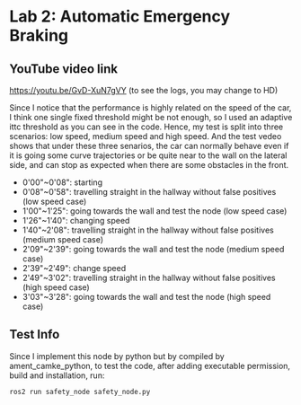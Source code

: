 # Lab 2: Automatic Emergency Braking

## YouTube video link
https://youtu.be/GvD-XuN7gVY (to see the logs, you may change to HD)

Since I notice that the performance is highly related on the speed of the car, I think one single fixed threshold might be not enough, so I used an adaptive ittc threshold as you can see in the code. Hence, my test is split into three scenarios: low speed, medium speed and high speed. And the test vedeo shows that under these three senarios, the car can normally behave even if it is going some curve trajectories or be quite near to the wall on the lateral side, and can stop as expected when there are some obstacles in the front.

- 0'00"~0'08": starting
- 0'08"~0'58": travelling straight in the hallway without false positives (low speed case)
- 1'00"~1'25": going towards the wall and test the node (low speed case)
- 1'26"~1'40": changing speed
- 1'40"~2'08": travelling straight in the hallway without false positives (medium speed case)
- 2'09"~2'39": going towards the wall and test the node (medium speed case)
- 2'39"~2'49": change speed
- 2'49"~3'02": travelling straight in the hallway without false positives (high speed case)
- 3'03"~3'28": going towards the wall and test the node (high speed case)

## Test Info
Since I implement this node by python but by compiled by ament\_camke\_python, to test the code, after adding executable permission, build and installation, run:
```
ros2 run safety_node safety_node.py
```
